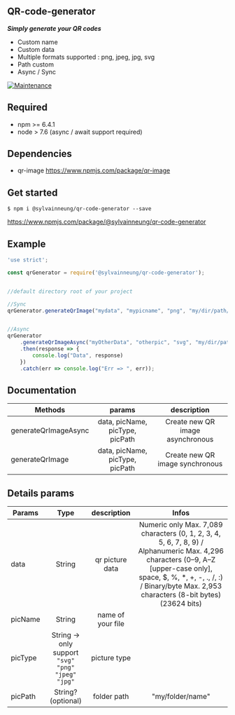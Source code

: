 ## QR-code-generator

***Simply generate your QR codes***

<ul>
<li>Custom name</li>
<li>Custom data</li>
<li>Multiple formats supported : png, jpeg, jpg, svg </li>
<li>Path custom</li>
<li>Async / Sync</li>
</ul>


[![Maintenance](https://img.shields.io/badge/Maintained%3F-yes-green.svg)](https://github.com/sylvainSUPINTERNET/qr-code-generator/commits/master)

## Required
  <ul>
      <li>npm >= 6.4.1</li>
      <li>node > 7.6 (async / await support required)</li>
  </ul>

## Dependencies
<ul>
  <li>qr-image <a href="https://www.npmjs.com/package/qr-image">https://www.npmjs.com/package/qr-image</a></li>
</ul>


## Get started

    $ npm i @sylvainneung/qr-code-generator --save



<a href="https://www.npmjs.com/package/@sylvainneung/qr-code-generator">https://www.npmjs.com/package/@sylvainneung/qr-code-generator</a>

## Example

``` javascript
'use strict';

const qrGenerator = require('@sylvainneung/qr-code-generator');


//default directory root of your project

//Sync
qrGenerator.generateQrImage("mydata", "mypicname", "png", "my/dir/path/optional");


//Async
qrGenerator
    .generateQrImageAsync("myOtherData", "otherpic", "svg", "my/dir/path/optional")
    .then(response => {
        console.log("Data", response)
    })
    .catch(err => console.log("Err => ", err));
```


## Documentation

| Methods       | params        | description    |
| ------------- |:-------------:| :---------:|
| generateQrImageAsync     | data, picName, picType, picPath | Create new QR image asynchronous     |
| generateQrImage     | data, picName, picType, picPath   | Create new QR image synchronous


## Details params

| Params       | Type        | description    | Infos |
| ------------- |:-------------:| :---------:| :---------:|
| data     | String | qr picture data|     Numeric only    Max. 7,089 characters (0, 1, 2, 3, 4, 5, 6, 7, 8, 9) / Alphanumeric    Max. 4,296 characters (0–9, A–Z [upper-case only], space, $, %, *, +, -, ., /, :) / Binary/byte     Max. 2,953 characters (8-bit bytes) (23624 bits)
| picName     | String  | name of your file | |
| picType     | String -> only support <code>"svg"</code> <code>"png"</code> <code>"jpeg"</code> <code>"jpg"</code>  | picture type  | |
| picPath     | String? (optional)  | folder path  | "my/folder/name" |
